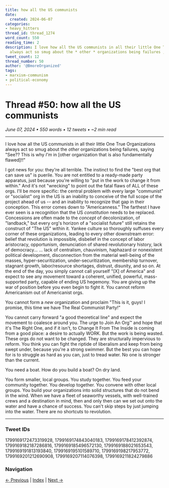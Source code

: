 ```yaml
---
title: how all the US communists
date:
  created: 2024-06-07
categories:
- heavy_hitters
thread_id: thread_1274
word_count: 550
reading_time: 2
description: I love how all the US communists in all their little One True Organizations
  always act so smug about the * other * organizations being failures , saying ' See...
tweet_count: 12
thread_number: 50
author: '@BmoreOrganized'
tags:
- marxism-communism
- political-economy
---
```

# Thread #50: how all the US communists

*June 07, 2024 • 550 words • 12 tweets • ~2 min read*

---

I love how all the US communists in all their little One True Organizations always act so smug about the *other* organizations being failures, saying "See?? This is why *I'm* in [other organization that is also fundamentally flawed]!!"

I got news for you: they're all terrible. The instinct to find the "best org that can save us" is puerile. You are not entitled to a ready-made party apparatus, just because you're willing to "put in the work to change it from within." And it's not "wrecking" to point out the fatal flaws of ALL of these orgs. I'll be more specific: the central problem with every large "communist" or "socialist" org in the US is an inability to conceive of the full scope of the project ahead of us -- and an inability to recognize that gap in their conception. This error comes down to "Americanness." The farthest I have ever seen is a recognition that the US *constitution* needs to be replaced. Concessions are often made to the *concept* of decolonization, of "landback," but every org's horizon of a "socialist future" still retains the construct of "The US" within it. Yankee culture so thoroughly suffuses every corner of these organizations, leading to every other downstream error: belief that revolution is impossible, disbelief in the concept of labor aristocracy, opportunism, denunciation of shared revolutionary history, lack of democracy... ... lack of centralism, chauvinism, haphazard or nonexistent political development, disconnection from the material well-being of the masses, hyper-securitization, under-securitization, membership turnover, stagnant growth, labor/resource shortages, distrust, disunity, and so on. At the end of the day, you simply cannot call yourself "[X] of America" and expect to see any movement toward a coherent, unified, powerful, mass-supported party, capable of ending US hegemony. You are giving up the war of position before you even begin to fight it. You cannot reform Americanism out of Americanist orgs.

You cannot form a *new* organization and proclaim "This is it, guys! I promise, this time we have The Real Communist Party!"

You cannot carry forward "a good theoretical line" and expect the movement to coalesce around you. The urge to Join An Org™️ and hope that it's The Right One, and if it isn't, to Change It From The Inside is coming from a good place: a desire to actually WORK. But the work is being wasted. These orgs do not want to be changed. They are structurally impervious to reform. You think you can fight the riptide of liberalism and keep from being swept under, because you're a strong swimmer. But the best you can hope for is to struggle as hard as you can, just to tread water. No one is stronger than the current.

You need a boat. How do you build a boat? On dry land.

You form smaller, local groups. You study together. You feed your community together. You develop together. You convene with other local groups. You build your organizations into solid structures that do not bend in the wind. When we have a fleet of seaworthy vessels, with well-trained crews and a destination in mind, then and only then can we set out onto the water and have a chance of success. You can't skip steps by just jumping into the water. There are no shortcuts to revolution.

---

### Tweet IDs
1799169172473319928, 1799169174843040183, 1799169178412392874, 1799169182187286816, 1799169185496572130, 1799169188021653543, 1799169191813193840, 1799169195101589710, 1799169198217953772, 1799169201212690908, 1799169207114076398, 1799169211824279886

### Navigation
[← Previous](049-*.md) | [Index](index.md) | [Next →](051-*.md)